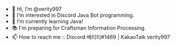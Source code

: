 - 👋 Hi, I’m @verity997
- 👀 I’m interested in Discord Java Bot programming.
- 🌱 I’m currently learning Java!
- 📚 I'm preparing for Craftsman Information Processing.
- 📫 How to reach me :: Discord 베리티#1469 | KakaoTalk verity997

<!---
verity997/verity997 is a ✨ special ✨ repository because its `README.md` (this file) appears on your GitHub profile.
You can click the Preview link to take a look at your changes.
--->
